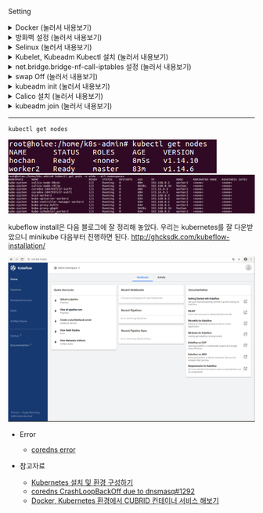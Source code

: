 Setting

<details>
<summary> Docker (눌러서 내용보기) </summary>
<div markdown="1">  

##### 🌼 Docker Download
[dockerInit.sh](dockerInit.sh)

##### 🌼 Sudo 명령없이 Docker 실행
[dockerSudo.sh](dockerSudo.sh)

##### 🌼 docker 특정 버전 다운로드
[docker downgrade](https://docs.docker.com/engine/install/ubuntu/)
```
apt-get install docker-ce=5:18.09.1~3-0~ubuntu-xenial docker-ce-cli=5:18.09.1~3-0~ubuntu-xenial containerd.io
```

##### 🌼 docker cgroup 확인
```
docker info | grep -i cgroup
```

</div>
</details>

<details>
<summary> 방화벽 설정 (눌러서 내용보기) </summary>
<div markdown="1">
kubernetes 환경에서 사용하는 포트는 다음 페이지에 있으며, worker와 master에서 사용하는 포트가 다 다르다.  

https://kubernetes.io/docs/setup/production-environment/tools/kubeadm/install-kubeadm/#check-required-ports  

##### 🌼 MasterNode 방화벽
[firewallMaster.sh](./firewallMaster.sh)

##### 🌼 WorkerNode 방화벽
[firewallWorker.sh](./firewallWorker.sh)

##### 🌼 Calico 포트 방화벽 열기
[firewallCalico.sh](./firewallCalico.sh)

##### 🌼 Flannel 포트 방화벽 열기
[firewallFlannel.sh](./firewallFlannel.sh)

##### 🌼 모든 방화벽 열기
```
systemctl stop firewalld
```

</div>
</details>

<details>
<summary> Selinux (눌러서 내용보기) </summary>
<div markdown="1">  

[selinux.sh](./selinux.sh)

</div>
</details>

<details>
<summary> Kubelet, Kubeadm Kubectl 설치 (눌러서 내용보기) </summary>
<div markdown="1">  

```
sudo apt install apt-transport-https
curl -s https://packages.cloud.google.com/apt/doc/apt-key.gpg | sudo apt-key add
sudo add-apt-repository "deb https://apt.kubernetes.io/ kubernetes-$(lsb_release -cs) main"
sudo apt update
sudo apt install kubelet=1.14.1-00 kubeadm=1.14.1-00 kubectl=1.14.1-00 kubernetes-cni=0.7.5-00

# 패키지가 자동으로 설치, 업그레이드, 제거되지않도록 고정함
sudo apt-mark hold kubelet kubeadm kubectl

kubeadm version
kubelet --version
kubectl version
```

[k8s_install.sh](./k8s_install.sh)  
yum에서 repository문제 시 apt-get으로  
[ubuntu16.04_kubernetes_install.md](./ubuntu16.04_kubernetes_install.md) 참고해서 설치  

1.14.x 버전으로 만들어야하면 아래 소스를 참고해요!  
[k8s_downgrade.sh](./k8s_downgrade.sh)

##### 🌼 kubelet 재실행하기
```
systemctl restart kubelet
```

##### 🌼 kubelet 상태보기
```
systemctl status kubelet
```

##### 🌼 kubelet 로그보기
```
journalctl -xeu kubelet
```

##### 🌼 kubelet 다시 다운로드
```
apt-get purge kubelet && apt-get install kubelet=1.14.0-00
```
</div>
</details>

<details>
<summary> net.bridge.bridge-nf-call-iptables 설정 (눌러서 내용보기) </summary>
<div markdown="1">  

[net_bridge.sh](./net_bridge.sh)

</div>
</details>

<details>
<summary> swap Off (눌러서 내용보기) </summary>
<div markdown="1">  

Kubernetes는 Master, Worker 노드 모두 swap을 off 해야한다.   
Swap이 off 되어 있지 않으면 kubeadm init 단계에서   
`"[ERROR SWAP]: running with swap on is not supported. Please disable swap"` 에러가 출력된다.  
[swapOff.sh](./swapOff.sh)

```
sudo swapoff -a
sudo sed -i '/swap/s/^/#/' /etc/fstab
```
</div>
</details>

<details>
<summary> kubeadm init (눌러서 내용보기) </summary>
<div markdown="1">  

[Create Cluster Kubeadm](https://kubernetes.io/docs/setup/production-environment/tools/kubeadm/create-cluster-kubeadm/)

pod network add-on의 종류에 따라서 `--pod-network-cidr` 설정 값을 다르게 해주어야 한다.   

pod network add-on로 Calico를 사용하므로 `--pod-network-cidr` 설정 값을 `192.168.0.0/16`으로 해야 하지만 가상머신 네트워크 대역인 `192.168.0.5/24`와 겹치기 때문에 `172.16.0.0/16`으로 변경하여 사용하자.

[k8s_init.sh](./k8s_init.sh)

</div>
</details>

<details>
<summary> Calico 설치 (눌러서 내용보기) </summary>
<div markdown="1">  

[Calico 설치](https://docs.projectcalico.org/v3.3/getting-started/kubernetes/installation/calico)  

`kubectl get pods -n kube-system`
 - pod network add-on이 설치되어 있지 않은 상태에서는 CoreDNS가 아직 시작되지 않은 상태를 확인할 수 있다.
![corednserr](./img/corednserr.png)

 - pod network add-on 설치는 Master 노드에서만 한다.   
`kubeadm init` 단계에서 `--pod-network-cidr` 설정 값을 `172.16.0.0/16`으로 변경하여 사용하기는 했지만 Calico YAML 파일에서도 값을 변경하여 설치해야 한다.

[calico.sh](./calico.sh)

- pod network add-on를 설치한 이후에 CoreDNS가 정상적으로 시작된 상태를 확인할 수 있다.
![coredns](./img/coredns.png)

```
kubectl describe pod coredns-fb8bdccf-ppzwm -n kube-system
```

```
kubectl logs -n kube-system coredns-fb8bdccf-ppzwm -n kube-system
```

</div>
</details>

<details>
<summary> kubeadm join (눌러서 내용보기) </summary>
<div markdown="1">   

 Worker 노드가 되기 위해서는 `kubeadm join` 명령어를 실행해서 Master 노드에 등록해야 한다.   
 `kubeadm join` 명령어 실행에 필요한 옵션들은 Master 노드에서 아래 명령어를 실행해서 확인할 수 있다.

```
 kubeadm token create --print-join-command
```

- worker node 등록
```
kubeadm join 192.168.0.5:6443 --token hcfumm.jerovbeueijtcflc --discovery-token-ca-cert-hash sha256:5e895759bvavsdsifsadad0...
```
![join](./img/join.png)
</div>
</details>

--- 

```
kubectl get nodes
```
![getnodes](./img/getnodes.png)
![masterpod](./img/masterpod.png)

kubeflow install은 다음 블로그에 잘 정리해 놓았다. 우리는 kubernetes를 잘 다운받았으니 minikube 다음부터 진행하면 된다.
http://ghcksdk.com/kubeflow-installation/

![kubeflow](./img/kubeflow.png)

- Error
    - [coredns error](https://github.com/kubernetes/kubeadm/issues/1292)  


- 참고자료
    - [Kubernetes 설치 및 환경 구성하기](https://medium.com/finda-tech/overview-8d169b2a54ff)
    - [coredns CrashLoopBackOff due to dnsmasq#1292](https://github.com/kubernetes/kubeadm/issues/1292)
    - [Docker, Kubernetes 환경에서 CUBRID 컨테이너 서비스 해보기](https://www.cubrid.com/blog/3820603)
